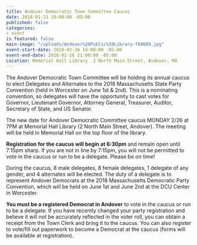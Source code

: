 ```yaml
---
title: Andover Democratic Town Committee Caucus
date: 2018-01-21 19:00:00 -05:00
published: false
categories:
- event
is featured: false
main-image: "/uploads/Andover%20Public%20Library-f60609.jpg"
event-start-date: 2018-02-26 19:00:00 -05:00
event-end-date: 2018-02-26 21:00:00 -05:00
Location: Memorial Hall Library  2 North Main Street, Andover, MA
---
```


The Andover Democratic Town Committee will be holding its annual caucus to elect Delegates and Alternates to the 2018 Massachusetts State Party Convention (held in Worcester on June 1st & 2nd).  This is a nominating convention, so delegates will have the opportunity to cast votes for Governor, Lieutenant Governor, Attorney General, Treasurer, Auditor, Secretary of State, and US Senator. 

The new date for Andover Democratic Committee caucus MONDAY 2/26 at 7PM at Memorial Hall Library (2 North Main Street, Andover). The meeting will be held in Memorial Hall on the top floor of the library.

**Registration for the caucus will begin at 6:30pm** and remain open until 7:15pm sharp. If you are not in line by 7:15pm, you will not be permitted to vote in the caucus or run to be a delegate. Please be on time!

During the caucus, 8 male delegates, 8 female delegates, 1 delegate of any gender, and 4 alternates will be elected. The duty of a delegate is to represent Andover Democrats at the 2018 Massachusetts Democratic Party Convention, which will be held on June 1st and June 2nd at the DCU Center in Worcester.

**You must be a registered Democrat in Andover** to vote in the caucus or run to be a delegate. If you have recently changed your party registration and believe it will not be accurately reflected in the voter roll, you can obtain a receipt from the Town Clerk and bring it to the caucus. You can also register to vote/fill out paperwork to become a Democrat at the caucus (forms will be available at registration).